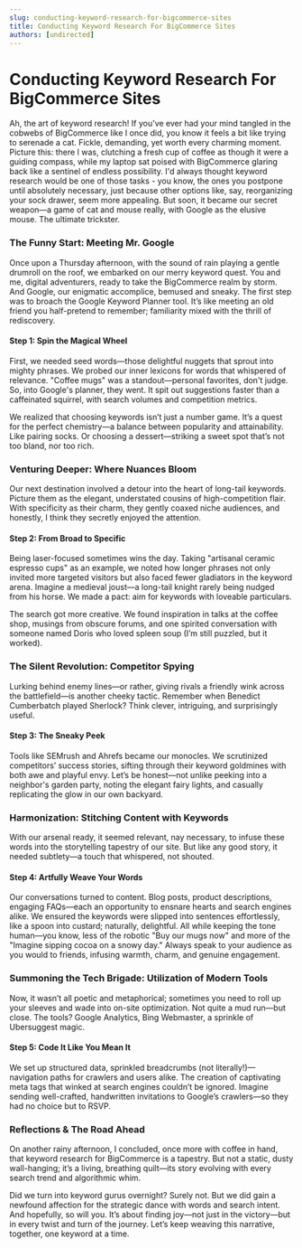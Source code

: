 ```yaml
---
slug: conducting-keyword-research-for-bigcommerce-sites
title: Conducting Keyword Research For BigCommerce Sites
authors: [undirected]
---
```



# Conducting Keyword Research For BigCommerce Sites

Ah, the art of keyword research! If you've ever had your mind tangled in the cobwebs of BigCommerce like I once did, you know it feels a bit like trying to serenade a cat. Fickle, demanding, yet worth every charming moment. Picture this: there I was, clutching a fresh cup of coffee as though it were a guiding compass, while my laptop sat poised with BigCommerce glaring back like a sentinel of endless possibility. I'd always thought keyword research would be one of those tasks - you know, the ones you postpone until absolutely necessary, just because other options like, say, reorganizing your sock drawer, seem more appealing. But soon, it became our secret weapon—a game of cat and mouse really, with Google as the elusive mouse. The ultimate trickster.

### The Funny Start: Meeting Mr. Google

Once upon a Thursday afternoon, with the sound of rain playing a gentle drumroll on the roof, we embarked on our merry keyword quest. You and me, digital adventurers, ready to take the BigCommerce realm by storm. And Google, our enigmatic accomplice, bemused and sneaky. The first step was to broach the Google Keyword Planner tool. It’s like meeting an old friend you half-pretend to remember; familiarity mixed with the thrill of rediscovery.

#### Step 1: Spin the Magical Wheel

First, we needed seed words—those delightful nuggets that sprout into mighty phrases. We probed our inner lexicons for words that whispered of relevance. "Coffee mugs" was a standout—personal favorites, don't judge. So, into Google's planner, they went. It spit out suggestions faster than a caffeinated squirrel, with search volumes and competition metrics.

We realized that choosing keywords isn’t just a number game. It’s a quest for the perfect chemistry—a balance between popularity and attainability. Like pairing socks. Or choosing a dessert—striking a sweet spot that’s not too bland, nor too rich.

### Venturing Deeper: Where Nuances Bloom

Our next destination involved a detour into the heart of long-tail keywords. Picture them as the elegant, understated cousins of high-competition flair. With specificity as their charm, they gently coaxed niche audiences, and honestly, I think they secretly enjoyed the attention.

#### Step 2: From Broad to Specific

Being laser-focused sometimes wins the day. Taking "artisanal ceramic espresso cups" as an example, we noted how longer phrases not only invited more targeted visitors but also faced fewer gladiators in the keyword arena. Imagine a medieval joust—a long-tail knight rarely being nudged from his horse. We made a pact: aim for keywords with loveable particulars. 

The search got more creative. We found inspiration in talks at the coffee shop, musings from obscure forums, and one spirited conversation with someone named Doris who loved spleen soup (I’m still puzzled, but it worked).

### The Silent Revolution: Competitor Spying

Lurking behind enemy lines—or rather, giving rivals a friendly wink across the battlefield—is another cheeky tactic. Remember when Benedict Cumberbatch played Sherlock? Think clever, intriguing, and surprisingly useful.

#### Step 3: The Sneaky Peek

Tools like SEMrush and Ahrefs became our monocles. We scrutinized competitors’ success stories, sifting through their keyword goldmines with both awe and playful envy. Let’s be honest—not unlike peeking into a neighbor's garden party, noting the elegant fairy lights, and casually replicating the glow in our own backyard.

### Harmonization: Stitching Content with Keywords

With our arsenal ready, it seemed relevant, nay necessary, to infuse these words into the storytelling tapestry of our site. But like any good story, it needed subtlety—a touch that whispered, not shouted.

#### Step 4: Artfully Weave Your Words

Our conversations turned to content. Blog posts, product descriptions, engaging FAQs—each an opportunity to ensnare hearts and search engines alike. We ensured the keywords were slipped into sentences effortlessly, like a spoon into custard; naturally, delightful. All while keeping the tone human—you know, less of the robotic "Buy our mugs now" and more of the "Imagine sipping cocoa on a snowy day." Always speak to your audience as you would to friends, infusing warmth, charm, and genuine engagement. 

### Summoning the Tech Brigade: Utilization of Modern Tools

Now, it wasn’t all poetic and metaphorical; sometimes you need to roll up your sleeves and wade into on-site optimization. Not quite a mud run—but close. The tools? Google Analytics, Bing Webmaster, a sprinkle of Ubersuggest magic.

#### Step 5: Code It Like You Mean It

We set up structured data, sprinkled breadcrumbs (not literally!)—navigation paths for crawlers and users alike. The creation of captivating meta tags that winked at search engines couldn’t be ignored. Imagine sending well-crafted, handwritten invitations to Google’s crawlers—so they had no choice but to RSVP.

### Reflections & The Road Ahead

On another rainy afternoon, I concluded, once more with coffee in hand, that keyword research for BigCommerce is a tapestry. But not a static, dusty wall-hanging; it’s a living, breathing quilt—its story evolving with every search trend and algorithmic whim.

Did we turn into keyword gurus overnight? Surely not. But we did gain a newfound affection for the strategic dance with words and search intent. And hopefully, so will you. It’s about finding joy—not just in the victory—but in every twist and turn of the journey. Let’s keep weaving this narrative, together, one keyword at a time.